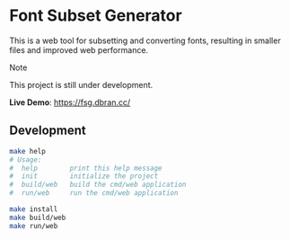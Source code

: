 # Font Subset Generator

This is a web tool for subsetting and converting fonts, resulting in smaller files and improved web performance.

> [!NOTE]
> This project is still under development.

**Live Demo**: https://fsg.dbran.cc/

## Development

```sh
make help
# Usage:
#  help        print this help message
#  init        initialize the project
#  build/web   build the cmd/web application
#  run/web     run the cmd/web application

make install
make build/web
make run/web
```
